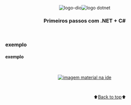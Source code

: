 <a name="back-to-top"></a>

 <p align="center">
    <img src="https://github.com/marcosbarker/starting.net/blob/main/assets/logo_dio.png" alt="logo-dio"><img src="https://github.com/marcosbarker/starting.net/blob/main/assets/logo_dotnet.png" alt="logo dotnet">
    </p>

<h3 align="center">Primeiros passos com .NET + C#</h3>

<br/>

### exemplo

<h4 align="justify">
    exemplo
    </h4>
   
<br/>

<p align="center">
    <a href="">
        <img src="https://github.com/marcosbarker/starting.net/blob/main/assets/img_exerc.jpg" alt="imagem material na ide">
    </a>
        </p>

<br/>


&emsp;&emsp;&emsp;&emsp;&emsp;&emsp;&emsp;&emsp;&emsp;&emsp;&emsp;&emsp;&emsp;&emsp;&emsp;&emsp;&emsp;&emsp;&emsp;&emsp;⬆️[Back to top](#back-to-top)⬆️ 

